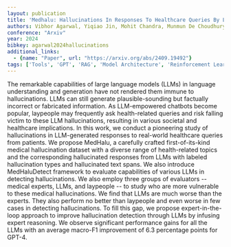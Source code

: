 ```yaml
---
layout: publication
title: 'Medhalu: Hallucinations In Responses To Healthcare Queries By Large Language Models'
authors: Vibhor Agarwal, Yiqiao Jin, Mohit Chandra, Munmun De Choudhury, Srijan Kumar, Nishanth Sastry
conference: "Arxiv"
year: 2024
bibkey: agarwal2024hallucinations
additional_links:
  - {name: "Paper", url: "https://arxiv.org/abs/2409.19492"}
tags: ['Tools', 'GPT', 'RAG', 'Model Architecture', 'Reinforcement Learning']
---
```

The remarkable capabilities of large language models (LLMs) in language
understanding and generation have not rendered them immune to hallucinations.
LLMs can still generate plausible-sounding but factually incorrect or
fabricated information. As LLM-empowered chatbots become popular, laypeople may
frequently ask health-related queries and risk falling victim to these LLM
hallucinations, resulting in various societal and healthcare implications. In
this work, we conduct a pioneering study of hallucinations in LLM-generated
responses to real-world healthcare queries from patients. We propose MedHalu, a
carefully crafted first-of-its-kind medical hallucination dataset with a
diverse range of health-related topics and the corresponding hallucinated
responses from LLMs with labeled hallucination types and hallucinated text
spans. We also introduce MedHaluDetect framework to evaluate capabilities of
various LLMs in detecting hallucinations. We also employ three groups of
evaluators -- medical experts, LLMs, and laypeople -- to study who are more
vulnerable to these medical hallucinations. We find that LLMs are much worse
than the experts. They also perform no better than laypeople and even worse in
few cases in detecting hallucinations. To fill this gap, we propose
expert-in-the-loop approach to improve hallucination detection through LLMs by
infusing expert reasoning. We observe significant performance gains for all the
LLMs with an average macro-F1 improvement of 6.3 percentage points for GPT-4.
